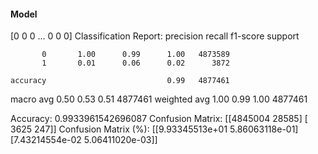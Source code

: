 #### Model
[0 0 0 ... 0 0 0]
Classification Report:
              precision    recall  f1-score   support

           0       1.00      0.99      1.00   4873589
           1       0.01      0.06      0.02      3872

    accuracy                           0.99   4877461
   macro avg       0.50      0.53      0.51   4877461
weighted avg       1.00      0.99      1.00   4877461

Accuracy: 0.9933961542696087
Confusion Matrix:
[[4845004   28585]
 [   3625     247]]
Confusion Matrix (%):
[[9.93345513e+01 5.86063118e-01]
 [7.43214554e-02 5.06411020e-03]]
